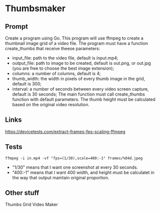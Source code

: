 # Thumbsmaker

## Prompt

Create a program using Go.
This program will use ffmpeg to create a thumbnail image grid of a video file.
The program must have a function create_thumbs that receive theese parameters:
- input_file: path to the video file, default is input.mp4;
- output_file: path to image to be created, default is out.png, or out.jpg (you are free to choose the best image extension);
- columns: a number of columns, default is 4;
- thumb_width: the width in pixels of every thumb image in the grid, default is 300; 
- interval: a number of seconds between every video screen capture, default is 30 seconds;
The main function must call create_thumbs function with default parameters.
The thumb height must be calculated based on the original video resolution.
 
## Links

https://devicetests.com/extract-frames-fps-scaling-ffmpeg

## Tests

```
ffmpeg -i in.mp4 -vf "fps=(1/30),scale=400:-1" frames/%04d.jpeg
```
- "1/30" means that I want one screenshot at every 30 seconds. 
- "400:-1" means that I want 400 width, and height must be calculatet in the way that output maintain original proportion.

## Other stuff

Thumbs Grid Video Maker
